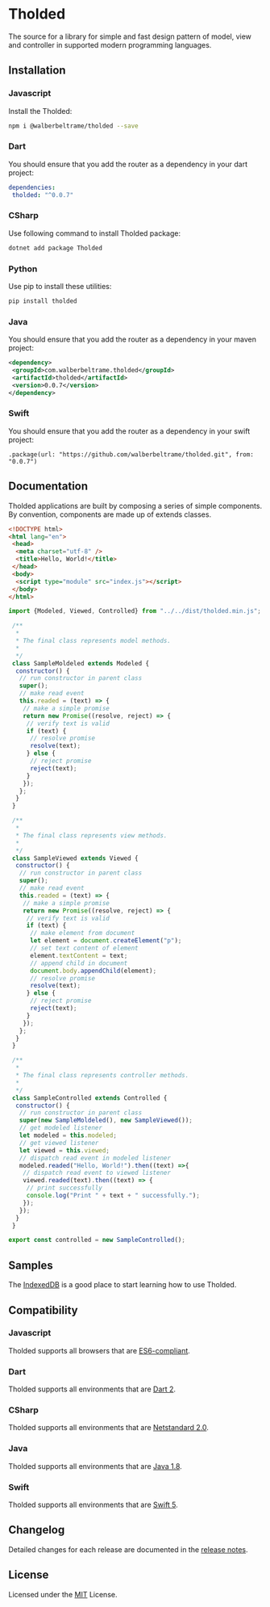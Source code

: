# Tholded
The source for a library for simple and fast design pattern of model, view and controller in supported modern programming languages.

## Installation
### Javascript
Install the Tholded:
```bash
npm i @walberbeltrame/tholded --save
```
### Dart
You should ensure that you add the router as a dependency in your dart project:
```yaml
dependencies:
 tholded: "^0.0.7"
```
### CSharp
Use following command to install Tholded package:
```bash
dotnet add package Tholded
```
### Python
Use pip to install these utilities:
```bash
pip install tholded
```
### Java
You should ensure that you add the router as a dependency in your maven project:
```xml
<dependency>
 <groupId>com.walberbeltrame.tholded</groupId>
 <artifactId>tholded</artifactId>
 <version>0.0.7</version>
</dependency>
```
### Swift
You should ensure that you add the router as a dependency in your swift project:
```
.package(url: "https://github.com/walberbeltrame/tholded.git", from: "0.0.7")
```

## Documentation
Tholded applications are built by composing a series of simple components. By convention, components are made up of extends classes.
```html
<!DOCTYPE html>
<html lang="en">
 <head>
  <meta charset="utf-8" />
  <title>Hello, World!</title>
 </head>
 <body>
  <script type="module" src="index.js"></script>
 </body>
</html>
```
```javascript
import {Modeled, Viewed, Controlled} from "../../dist/tholded.min.js";

 /**
  * 
  * The final class represents model methods.
  * 
  */
 class SampleMoldeled extends Modeled {
  constructor() {
   // run constructor in parent class
   super();
   // make read event
   this.readed = (text) => {
    // make a simple promise
    return new Promise((resolve, reject) => {
     // verify text is valid
     if (text) {
      // resolve promise
      resolve(text);
     } else {
      // reject promise
      reject(text);
     }
    });
   };
  }
 }

 /**
  * 
  * The final class represents view methods.
  * 
  */
 class SampleViewed extends Viewed {
  constructor() {
   // run constructor in parent class
   super();
   // make read event
   this.readed = (text) => {
    // make a simple promise
    return new Promise((resolve, reject) => {
     // verify text is valid
     if (text) {
      // make element from document
      let element = document.createElement("p");
      // set text content of element
      element.textContent = text;
      // append child in document
      document.body.appendChild(element);
      // resolve promise
      resolve(text);
     } else {
      // reject promise
      reject(text);
     }
    });
   };
  }
 }

 /**
  * 
  * The final class represents controller methods.
  * 
  */
 class SampleControlled extends Controlled {
  constructor() {
   // run constructor in parent class
   super(new SampleMoldeled(), new SampleViewed());
   // get modeled listener
   let modeled = this.modeled;
   // get viewed listener
   let viewed = this.viewed;
   // dispatch read event in modeled listener
   modeled.readed("Hello, World!").then((text) =>{
    // dispatch read event to viewed listener
    viewed.readed(text).then((text) => {
     // print successfully 
     console.log("Print " + text + " successfully.");
    });
   });
  }
 }

export const controlled = new SampleControlled();
```

## Samples
The [IndexedDB](http://walberbeltrame.github.io/tholded/samples/indexeddb/) is a good place to start learning how to use Tholded.

## Compatibility
### Javascript
Tholded supports all browsers that are [ES6-compliant](http://kangax.github.io/compat-table/es6/). 
### Dart
Tholded supports all environments that are [Dart 2](https://dart.dev/dart-2).
### CSharp
Tholded supports all environments that are [Netstandard 2.0](https://docs.microsoft.com/en-us/dotnet/standard/net-standard).
### Java
Tholded supports all environments that are [Java 1.8](https://www.java.com/).
### Swift
Tholded supports all environments that are [Swift 5](https://swift.org).

## Changelog
Detailed changes for each release are documented in the [release notes](https://github.com/walberbeltrame/tholded/releases).

## License
Licensed under the [MIT](http://opensource.org/licenses/MIT) License.